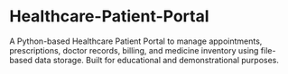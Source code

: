 # Healthcare-Patient-Portal
A Python-based Healthcare Patient Portal to manage appointments, prescriptions, doctor records, billing, and medicine inventory using file-based data storage. Built for educational and demonstrational purposes.
